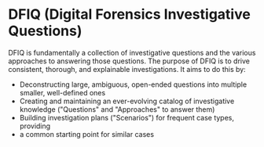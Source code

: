 # DFIQ (Digital Forensics Investigative Questions)

DFIQ is fundamentally a collection of investigative questions and the various
approaches to answering those questions. The purpose of DFIQ is to drive
consistent, thorough, and explainable investigations. It aims to do this by:
- Deconstructing large, ambiguous, open-ended questions into multiple smaller,
  well-defined ones
- Creating and maintaining an ever-evolving catalog of investigative knowledge
  ("Questions" and "Approaches" to answer them)
- Building investigation plans ("Scenarios") for frequent case types, providing
- a common starting point for similar cases
